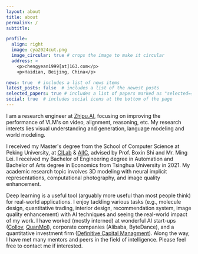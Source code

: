 ```yaml
---
layout: about
title: about
permalink: /
subtitle: 

profile:
  align: right
  image: cya2024cut.png
  image_circular: true # crops the image to make it circular
  address: >
    <p>chengyean1999[at]163.com</p>
    <p>Haidian, Beijing, China</p>

news: true  # includes a list of news items
latest_posts: false  # includes a list of the newest posts
selected_papers: true # includes a list of papers marked as "selected={true}"
social: true  # includes social icons at the bottom of the page
---
```


I am a research engineer at [Zhipu.AI](https://www.zhipuai.cn), focusing on improving the performance of VLM's on video, alignment, reasoning, etc. My research interets lies visual understanding and generation, language modeling and world modeling.

I received my Master's degree from the School of Computer Science at Peking University, at [CILab](https://ci.idm.pku.edu.cn/) & [AIIC](http://aiic.pku.edu.cn/), advised by Prof. Boxin Shi and Mr. Ming Lei. I received my Bachelor of Engineering degree in Automation and Bachelor of Arts degree in Economics from Tsinghua University in 2021. My academic research topic involves 3D modeling with neural implicit representations, computational photography, and image quality enhancement.

Deep learning is a useful tool (arguably more useful than most people think) for real-world applications. I enjoy tackling various tasks (e.g., molecule design, quantitative trading, interior design, recommendation system, image quality enhancement) with AI techniques and seeing the real-world impact of my work. I have worked (mostly interned) at wonderful AI start-ups ([Collov](https://collov.ai/), [QuanMol](https://quanmol.com/)), corporate companies (Alibaba, ByteDance), and a quantitative investment firm ([Definitive Capital Managment](https://zding.fund/)). Along the way, I have met many mentors and peers in the field of intelligence. Please feel free to contact me if interested.